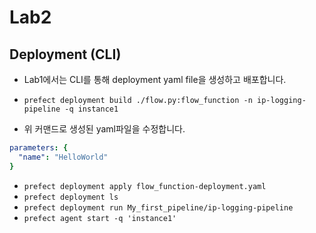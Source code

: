 # Lab2

## Deployment (CLI)

- Lab1에서는 CLI를 통해 deployment yaml file을 생성하고 배포합니다.

- `prefect deployment build ./flow.py:flow_function -n ip-logging-pipeline -q instance1`
- 위 커맨드로 생성된 yaml파일을 수정합니다.
```yaml
parameters: {
  "name": "HelloWorld"
}
```
- `prefect deployment apply flow_function-deployment.yaml`
- `prefect deployment ls`
- `prefect deployment run My_first_pipeline/ip-logging-pipeline`
- `prefect agent start -q 'instance1'`